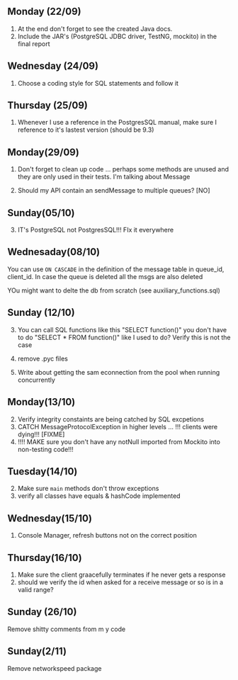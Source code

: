 
Monday (22/09)
--------------
1) At the end don't forget to see the created Java docs.
2) Include the JAR's (PostgreSQL JDBC driver, TestNG, mockito) in the final report
 
Wednesday (24/09)
-----------------
1) Choose a coding style for SQL statements and follow it

Thursday (25/09)
----------------
1) Whenever I use a reference in the PostgresSQL manual, make sure I reference to it's
lastest version (should be 9.3)

Monday(29/09)
-------------
1) Don't forget to clean up code ... perhaps some methods are unused and they are only
used in their tests. I'm talking about Message

2) Should my API contain an sendMessage to multiple queues? [NO]
 
 
Sunday(05/10)
-------------
3) IT's PostgreSQL not PostgresSQL!!! FIx it everywhere

Wednesaday(08/10)
-----------------
You can use `ON CASCADE` in the definition of the message table in queue_id, client_id.
In case the queue is deleted all the msgs are also deleted

YOu might want to delte the db from scratch (see auxiliary_functions.sql)


Sunday (12/10)
--------------
3) You can call SQL functions like this "SELECT function()" you don't 
 have to do "SELECT * FROM function()" like I used to do? Verify this is not the case
4) remove .pyc files 

5) Write about getting the sam econnection from the pool when running concurrently

Monday(13/10)
-------------
2) Verify integrity constaints are being catched by SQL excpetions
3) CATCH MessageProtocolException in higher levels ... !!! clients were dying!!! [FIXME]
4) !!!! MAKE sure you don't have any notNull imported from Mockito into non-testing code!!!

Tuesday(14/10)
--------------
2) Make sure `main` methods don't throw exceptions
5) verify all classes have equals & hashCode implemented

Wednesday(15/10)
----------------
1) Console Manager, refresh buttons not on the correct position

Thursday(16/10)
---------------
1) Make sure the client graacefully terminates if he never gets a response
4) should we verify the id when asked for a receive message or so is in a valid range?


Sunday (26/10)
--------------
Remove shitty comments from m y code

Sunday(2/11)
------------
Remove networkspeed package